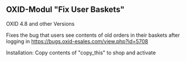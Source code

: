 OXID-Modul "Fix User Baskets"
-----------------------------------------------
OXID 4.8 and other Versions

Fixes the bug that users see contents of old orders in their baskets after logging in
https://bugs.oxid-esales.com/view.php?id=5708

Installation: Copy contents of "copy_this" to shop and activate
